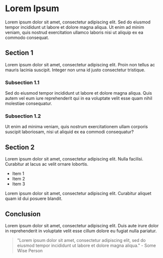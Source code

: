 # Lorem Ipsum

Lorem ipsum dolor sit amet, consectetur adipiscing elit. Sed do eiusmod tempor incididunt ut labore et dolore magna aliqua. Ut enim ad minim veniam, quis nostrud exercitation ullamco laboris nisi ut aliquip ex ea commodo consequat.

## Section 1

Lorem ipsum dolor sit amet, consectetur adipiscing elit. Proin non tellus ac mauris lacinia suscipit. Integer non urna id justo consectetur tristique.

### Subsection 1.1

Sed do eiusmod tempor incididunt ut labore et dolore magna aliqua. Quis autem vel eum iure reprehenderit qui in ea voluptate velit esse quam nihil molestiae consequatur.

### Subsection 1.2

Ut enim ad minima veniam, quis nostrum exercitationem ullam corporis suscipit laboriosam, nisi ut aliquid ex ea commodi consequatur?

## Section 2

Lorem ipsum dolor sit amet, consectetur adipiscing elit. Nulla facilisi. Curabitur at lacus ac velit ornare lobortis.

- Item 1
- Item 2
- Item 3

Lorem ipsum dolor sit amet, consectetur adipiscing elit. Curabitur aliquet quam id dui posuere blandit.

## Conclusion

Lorem ipsum dolor sit amet, consectetur adipiscing elit. Duis aute irure dolor in reprehenderit in voluptate velit esse cillum dolore eu fugiat nulla pariatur.

> "Lorem ipsum dolor sit amet, consectetur adipiscing elit, sed do eiusmod tempor incididunt ut labore et dolore magna aliqua." - Some Wise Person
